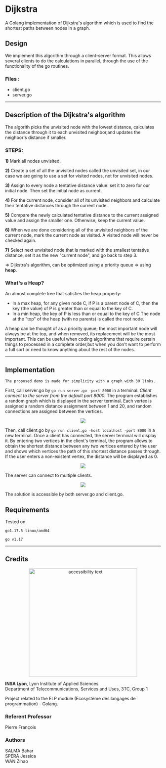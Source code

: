 # Dijkstra
A Golang implementation of Dijkstra's algorithm which is used to find the shortest paths between nodes in a graph.


## Design
We implement this algorithm through a client-server format. This allows several clients  to do the calculations in parallel, through the use of the functionality of the go routines. <br>

### Files :

- client.go <br> 
- server.go <br>

<hr />

## Description of the Dijkstra's algorithm
The algorith picks the unvisited node with the lowest distance, calculates the distance through it to each unvisited neighbor,and updates the neighbor's distance if smaller.

### STEPS:

 <strong>1)</strong> Mark all nodes unvisited. 
 
 <strong>2)</strong> Create a set of all the unvisited nodes called the unvisited set, in our case we are going to use a set for visited nodes, not for unvisited nodes.

 <strong>3)</strong> Assign to every node a tentative distance value: set it to zero for our initial node. Then set the initial node as current.

 <strong>4)</strong> For the current node, consider all of its unvisited neighbors and calculate their tentative distances through the current node. 
 
 <strong>5)</strong> Compare the newly calculated tentative distance to the current assigned value and assign the smaller one. Otherwise, keep the current value.

 <strong>6)</strong> When we are done considering all of the unvisited neighbors of the current node, mark the current node as visited. A visited node will never be checked again.

 <strong>7)</strong> Select next unvisited node that is marked with the smallest tentative distance, set it as the new "current node", and go back to step 3.

=> Dijkstra's algorithm, can be optimized using a priority queue => using <strong>heap</strong>.

### What's a Heap?

An almost complete tree that satisfies the heap property: 
- In a max heap, for any given node C, if P is a parent node of C, then the key (the value) of P is greater than or equal to the key of C. 
- In a min heap, the key of P is less than or equal to the key of C The node at the "top" of the heap (with no parents) is called the root node.

A heap can be thought of as a priority queue; the most important node will always be at the top, and when removed, its replacement will be the most important. 
This can be useful when coding algorithms that require certain things to processed in a complete order,but when you don't want to perform a full sort or need to know anything about the rest of the nodes. 

<hr />

## Implementation

`The proposed demo is made for simplicity with a graph with 30 links.`

First, call server.go by `go run server.go -port 8000` in a terminal. <em>Client connect to the server from the default port 8000.</em>
The program establishes a random graph which is displayed in the server terminal. 
Each vertex is assigned a random distance assignment between 1 and 20, and random connections are assigned between the vertices. <br>

<p align="center">
<a href="https://asciinema.org/a/k0YpaYoXPArwKaKAxiXdmcE2A?autoplay=1?loop=1" target="_blank"><img src="https://asciinema.org/a/k0YpaYoXPArwKaKAxiXdmcE2A.svg" /></a>
</p>

Then, call client.go by `go run client.go -host localhost -port 8000` in a new terminal.
Once a client has connected, the server terminal will display it. By entering two vertices in the client's terminal, the program allows to obtain the shortest distance between any two vertices entered by the user and shows which vertices the path of this shortest distance passes through. 
If the user enters a non-existent vertex, the distance will be displayed as 0.

<p align="center">
<a href="https://asciinema.org/a/RL8M8QD11rzIzdNCmKwrWFJbT?autoplay=1?loop=1" target="_blank"><img src="https://asciinema.org/a/RL8M8QD11rzIzdNCmKwrWFJbT.svg" /></a>
</p>

The server can connect to multiple clients. 

<p align="center">
<a href="https://asciinema.org/a/odi27lUT4CenVoppmNjeJ8Ky7?autoplay=1?loop=1" target="_blank"><img src="https://asciinema.org/a/odi27lUT4CenVoppmNjeJ8Ky7.svg" /></a>
</p>

The solution is accessible by both server.go and client.go.


## Requirements

Tested on
```
go1.17.5 linux/amd64

go v1.17
```
<hr />

## Credits

<p align="center">
  <img src="http://www.insa-lyon.fr/sites/www.insa-lyon.fr/files/logo-coul.jpg" width="350" alt="accessibility text">
</p>

<strong>INSA Lyon</strong>, Lyon Institute of Applied Sciences <br/> 
Department of Telecommunications, Services and Uses, 3TC, Group 1

Project related to the ELP module (Ecosystème des langages de programmation) - Golang.

### Referent Professor

Pierre François

### Authors

SALMA Bahar <br/>
SPERA Jessica <br/>
WAN Zihao <br/>


